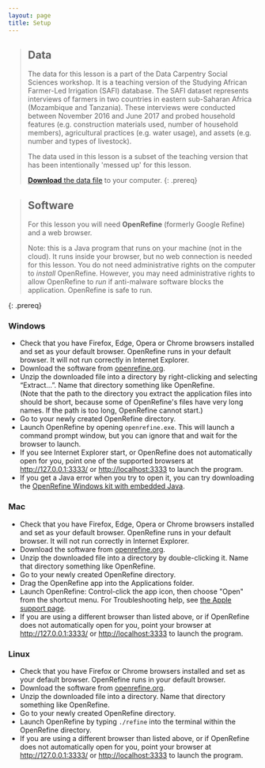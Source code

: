 ```yaml
---
layout: page
title: Setup
---
```


> ## Data
>
> The data for this lesson is a part of the Data Carpentry Social Sciences
> workshop. It is a teaching version of the Studying African Farmer-Led
> Irrigation (SAFI) database. The SAFI dataset represents interviews of farmers
> in two countries in eastern sub-Saharan Africa (Mozambique and Tanzania).
> These interviews were conducted between November 2016 and June 2017 and probed
> household features (e.g. construction materials used, number of household
> members), agricultural practices (e.g. water usage), and assets (e.g. number
> and types of livestock).
>
> The data used in this lesson
> is a subset of the teaching version that has been intentionally 'messed up'
> for this lesson.
>
> [**Download** the data file](https://ndownloader.figshare.com/files/11502815)
> to your computer.
{: .prereq}

> ## Software
>
> For this lesson you will need **OpenRefine** (formerly Google Refine) and a
> web browser.
>
> Note: this is a Java program that runs on your machine (not in the cloud).
> It runs inside your browser, but no web connection is needed for this lesson.
> You do not need administrative rights on the computer to *install* OpenRefine.
> However, you may need administrative rights to allow OpenRefine to *run* if
> anti-malware software blocks the application. OpenRefine is safe to run.
>
{: .prereq}

### Windows

- Check that you have Firefox, Edge, Opera or Chrome browsers installed and set
  as your default browser. OpenRefine runs in your default browser. It will not
  run correctly in Internet Explorer.
- Download the software from [openrefine.org](https://openrefine.org).
- Unzip the downloaded file into a directory by right-clicking and
  selecting “Extract…”. Name that directory something like OpenRefine.  
  (Note that the path to the directory you extract the application files into should be
  short, because some of OpenRefine's files have very long names. If the path is
  too long, OpenRefine cannot start.)
- Go to your newly created OpenRefine directory.
- Launch OpenRefine by opening `openrefine.exe`. This will launch a command prompt window,
  but you can ignore that and wait for the browser to launch.
- If you see Internet Explorer start, or OpenRefine does not automatically
  open for you, point one of the supported browsers at <http://127.0.0.1:3333/> or
  <http://localhost:3333> to launch the program.
- If you get a Java error when you try to open it, you can try downloading the
  [OpenRefine Windows kit with embedded Java](https://openrefine.org/download.html).

### Mac

- Check that you have Firefox, Edge, Opera or Chrome browsers installed and set as your
  default browser. OpenRefine runs in your default browser. It will not run
  correctly in Internet Explorer.
- Download the software from [openrefine.org](https://openrefine.org).
- Unzip the downloaded file into a directory by double-clicking it. Name
  that directory something like OpenRefine.
- Go to your newly created OpenRefine directory.
- Drag the OpenRefine app into the Applications folder.
- Launch OpenRefine: Control-click the app icon, then
  choose "Open" from the shortcut menu. For Troubleshooting help, see
  [the Apple support page](https://support.apple.com/guide/mac-help/open-a-mac-app-from-an-unidentified-developer-mh40616/mac).
- If you are using a different browser than listed above, or if OpenRefine does not automatically
  open for you, point your browser at <http://127.0.0.1:3333/> or
  <http://localhost:3333> to launch the program.

### Linux

- Check that you have Firefox or Chrome browsers installed and set as your
  default browser. OpenRefine runs in your default browser.
- Download the software from [openrefine.org](https://openrefine.org).
- Unzip the downloaded file into a directory. Name that directory something like OpenRefine.
- Go to your newly created OpenRefine directory.
- Launch OpenRefine by typing `./refine` into the terminal within the OpenRefine directory.
- If you are using a different browser than listed above, or if OpenRefine does not automatically
  open for you, point your browser at <http://127.0.0.1:3333/> or
  <http://localhost:3333> to launch the program.
